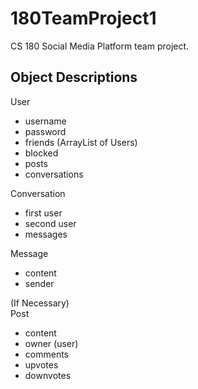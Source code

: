 # 180TeamProject1

CS 180 Social Media Platform team project.

## Object Descriptions

User
- username
- password
- friends (ArrayList of Users)
- blocked
- posts
- conversations

Conversation
- first user
- second user
- messages

Message
- content
- sender

(If Necessary)<br>
Post
- content
- owner (user)
- comments
- upvotes
- downvotes
